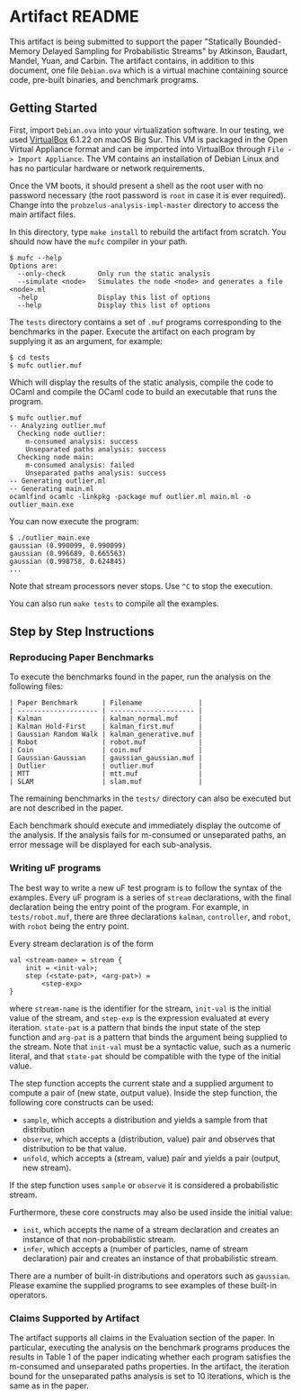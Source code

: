 # Artifact README

This artifact is being submitted to support the paper "Statically Bounded-Memory Delayed Sampling for Probabilistic Streams" by Atkinson, Baudart, Mandel, Yuan, and Carbin. The artifact contains, in addition to this document, one file `Debian.ova` which is a virtual machine containing source code, pre-built binaries, and benchmark programs.

## Getting Started

First, import `Debian.ova` into your virtualization software. In our testing, we used [VirtualBox](https://www.virtualbox.org) 6.1.22 on macOS Big Sur. This VM is packaged in the Open Virtual Appliance format and can be imported into VirtualBox through `File -> Import Appliance`. The VM contains an installation of Debian Linux and has no particular hardware or network requirements.

Once the VM boots, it should present a shell as the root user with no password necessary (the root password is `root` in case it is ever required). Change into the `probzelus-analysis-impl-master` directory to access the main artifact files.

In this directory, type `make install` to rebuild the artifact from scratch.
You should now have the `mufc` compiler in your path.

```
$ mufc --help
Options are:
  --only-check        Only run the static analysis
  --simulate <node>   Simulates the node <node> and generates a file <node>.ml
  -help               Display this list of options
  --help              Display this list of options
```

The `tests` directory contains a set of `.muf` programs corresponding to the benchmarks in the paper. Execute the artifact on each program by supplying it as an argument, for example:

```shell
$ cd tests
$ mufc outlier.muf
```
Which will display the results of the static analysis, compile the code to OCaml and compile the OCaml code to build an executable that runs the program.

```shell
$ mufc outlier.muf 
-- Analyzing outlier.muf
  Checking node outlier:
    m-consumed analysis: success
    Unseparated paths analysis: success
  Checking node main:
    m-consumed analysis: failed
    Unseparated paths analysis: success
-- Generating outlier.ml
-- Generating main.ml
ocamlfind ocamlc -linkpkg -package muf outlier.ml main.ml -o outlier_main.exe
```

You can now execute the program:

```shell
$ ./outlier_main.exe
gaussian (0.990099, 0.990099)
gaussian (0.996689, 0.665563)
gaussian (0.998758, 0.624845)
...
```

Note that stream processors never stops. Use `^C` to stop the execution.

You can also run `make tests` to compile all the examples.

## Step by Step Instructions

### Reproducing Paper Benchmarks

To execute the benchmarks found in the paper, run the analysis on the following files:

```text
| Paper Benchmark      | Filename              |
| -------------------- | --------------------- |
| Kalman               | kalman_normal.muf     |
| Kalman Hold-First    | kalman_first.muf      |
| Gaussian Random Walk | kalman_generative.muf |
| Robot                | robot.muf             |
| Coin                 | coin.muf              |
| Gaussian-Gaussian    | gaussian_gaussian.muf |
| Outlier              | outlier.muf           |
| MTT                  | mtt.muf               |
| SLAM                 | slam.muf              |
```

The remaining benchmarks in the `tests/` directory can also be executed but are not described in the paper.

Each benchmark should execute and immediately display the outcome of the analysis. If the analysis fails for m-consumed or unseparated paths, an error message will be displayed for each sub-analysis.

### Writing uF programs

The best way to write a new uF test program is to follow the syntax of the examples. Every uF program is a series of `stream` declarations, with the final declaration being the entry point of the program. For example, in `tests/robot.muf`, there are three declarations `kalman`, `controller`, and `robot`, with `robot` being the entry point.

Every stream declaration is of the form

```text
val <stream-name> = stream {
    init = <init-val>;
    step (<state-pat>, <arg-pat>) =
        <step-exp>
}
```

where `stream-name` is the identifier for the stream, `init-val` is the initial value of the stream, and `step-exp` is the expression evaluated at every iteration. `state-pat` is a pattern that binds the input state of the step function and `arg-pat` is a pattern that binds the argument being supplied to the stream. Note that `init-val` must be a syntactic value, such as a numeric literal, and that `state-pat` should be compatible with the type of the initial value.

The step function accepts the current state and a supplied argument to compute a pair of (new state, output value). Inside the step function, the following core constructs can be used:

- `sample`, which accepts a distribution and yields a sample from that distribution
- `observe`, which accepts a (distribution, value) pair and observes that distribution to be that value.
- `unfold`, which accepts a (stream, value) pair and yields a pair (output, new stream).

If the step function uses `sample` or `observe` it is considered a probabilistic stream.

Furthermore, these core constructs may also be used inside the initial value:

- `init`, which accepts the name of a stream declaration and creates an instance of that non-probabilistic stream.
- `infer`, which accepts a (number of particles, name of stream declaration) pair and creates an instance of that probabilistic stream.

There are a number of built-in distributions and operators such as `gaussian`. Please examine the supplied programs to see examples of these built-in operators.

### Claims Supported by Artifact

The artifact supports all claims in the Evaluation section of the paper. In particular, executing the analysis on the benchmark programs produces the results in Table 1 of the paper indicating whether each program satisfies the m-consumed and unseparated paths properties. In the artifact, the iteration bound for the unseparated paths analysis is set to 10 iterations, which is the same as in the paper.

